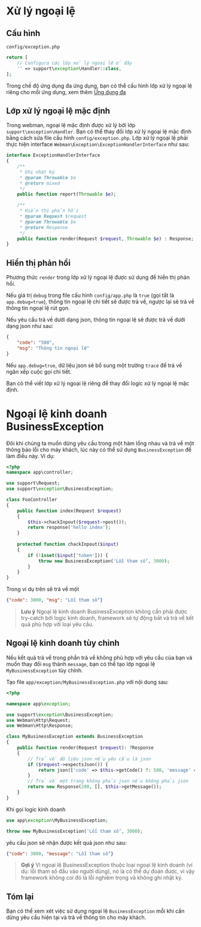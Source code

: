 # Xử lý ngoại lệ

## Cấu hình
`config/exception.php`
```php
return [
    // Configura các lớp xử lý ngoại lệ ở đây
    '' => support\exception\Handler::class,
];
```
Trong chế độ ứng dụng đa ứng dụng, bạn có thể cấu hình lớp xử lý ngoại lệ riêng cho mỗi ứng dụng, xem thêm [Ứng dụng đa](multiapp.md)


## Lớp xử lý ngoại lệ mặc định
Trong webman, ngoại lệ mặc định được xử lý bởi lớp `support\exception\Handler`. Bạn có thể thay đổi lớp xử lý ngoại lệ mặc định bằng cách sửa file cấu hình `config/exception.php`. Lớp xử lý ngoại lệ phải thực hiện interface `Webman\Exception\ExceptionHandlerInterface` như sau:
```php
interface ExceptionHandlerInterface
{
    /**
     * Ghi nhật ký
     * @param Throwable $e
     * @return mixed
     */
    public function report(Throwable $e);

    /**
     * Hiển thị phản hồi
     * @param Request $request
     * @param Throwable $e
     * @return Response
     */
    public function render(Request $request, Throwable $e) : Response;
}
```



## Hiển thị phản hồi
Phương thức `render` trong lớp xử lý ngoại lệ được sử dụng để hiển thị phản hồi.

Nếu giá trị `debug` trong file cấu hình `config/app.php` là `true` (gọi tắt là `app.debug=true`), thông tin ngoại lệ chi tiết sẽ được trả về, ngược lại sẽ trả về thông tin ngoại lệ rút gọn.

Nếu yêu cầu trả về dưới dạng json, thông tin ngoại lệ sẽ được trả về dưới dạng json như sau:
```json
{
    "code": "500",
    "msg": "Thông tin ngoại lệ"
}
```
Nếu `app.debug=true`, dữ liệu json sẽ bổ sung một trường `trace` để trả về ngăn xếp cuộc gọi chi tiết.

Bạn có thể viết lớp xử lý ngoại lệ riêng để thay đổi logic xử lý ngoại lệ mặc định.

# Ngoại lệ kinh doanh BusinessException
Đôi khi chúng ta muốn dừng yêu cầu trong một hàm lồng nhau và trả về một thông báo lỗi cho máy khách, lúc này có thể sử dụng `BusinessException` để làm điều này.
Ví dụ:

```php
<?php
namespace app\controller;

use support\Request;
use support\exception\BusinessException;

class FooController
{
    public function index(Request $request)
    {
        $this->chackInpout($request->post());
        return response('hello index');
    }
    
    protected function chackInpout($input)
    {
        if (!isset($input['token'])) {
            throw new BusinessException('Lỗi tham số', 3000);
        }
    }
}
```

Trong ví dụ trên sẽ trả về một
```json
{"code": 3000, "msg": "Lỗi tham số"}
```

> **Lưu ý**
> Ngoại lệ kinh doanh BusinessException không cần phải được try-catch bởi logic kinh doanh, framework sẽ tự động bắt và trả về kết quả phù hợp với loại yêu cầu.

## Ngoại lệ kinh doanh tùy chỉnh

Nếu kết quả trả về trong phần trả về không phù hợp với yêu cầu của bạn và muốn thay đổi `msg` thành `message`, bạn có thể tạo lớp ngoại lệ `MyBusinessException` tùy chỉnh.

Tạo file `app/exception/MyBusinessException.php` với nội dung sau:
```php
<?php

namespace app\exception;

use support\exception\BusinessException;
use Webman\Http\Request;
use Webman\Http\Response;

class MyBusinessException extends BusinessException
{
    public function render(Request $request): ?Response
    {
        // Trả về dữ liệu json nếu yêu cầu là json
        if ($request->expectsJson()) {
            return json(['code' => $this->getCode() ?: 500, 'message' => $this->getMessage()]);
        }
        // Trả về một trang không phải json nếu không phải json
        return new Response(200, [], $this->getMessage());
    }
}
```

Khi gọi logic kinh doanh
```php
use app\exception\MyBusinessException;

throw new MyBusinessException('Lỗi tham số', 3000);
```
yêu cầu json sẽ nhận được kết quả json như sau:
```json
{"code": 3000, "message": "Lỗi tham số"}
```

> **Gợi ý**
> Vì ngoại lệ BusinessException thuộc loại ngoại lệ kinh doanh (ví dụ: lỗi tham số đầu vào người dùng), nó là có thể dự đoán được, vì vậy framework không coi đó là lỗi nghiêm trọng và không ghi nhật ký.

## Tóm lại
Bạn có thể xem xét việc sử dụng ngoại lệ `BusinessException` mỗi khi cần dừng yêu cầu hiện tại và trả về thông tin cho máy khách.
